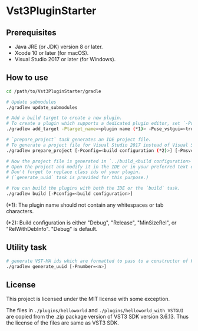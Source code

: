 # Vst3PluginStarter

## Prerequisites

* Java JRE (or JDK) version 8 or later.
* Xcode 10 or later (for macOS).
* Visual Studio 2017 or later (for Windows).

## How to use

```sh
cd /path/to/Vst3PluginStarter/gradle

# Update submodules
./gradlew update_submodules

# Add a build target to create a new plugin.
# To create a plugin which supports a dedicated plugin editor, set `-Puse_vstgui` as true.
./gradlew add_target -Ptarget_name=<plugin name (*1)> -Puse_vstgui=<true or false>

# `prepare_project` task generates an IDE project file.
# To generate a project file for Visual Studio 2017 instead of Visual Studio 2019, set `-Pmsvc_version="Visual Studio 15 2017"`
./gradlew prepare_project [-Pconfig=<build configuration (*2)>] [-Pmsvc_version=<msvc version>]

# Now the project file is generated in `../build_<build configuration>`.
# Open the project and modify it in the IDE or in your preferred text editor.
# Don't forget to replace class ids of your plugin.
# (`generate_uuid` task is provided for this purpose.)

# You can build the plugins with both the IDE or the `build` task.
./gradlew build [-Pconfig=<build configuration>]
```

(*1): The plugin name should not contain any whitespaces or tab characters.

(*2): Build configuration is either "Debug", "Release", "MinSizeRel", or "RelWithDebInfo". "Debug" is default.

## Utility task

```sh
# generate VST-MA ids which are formatted to pass to a constructor of FUID.
./gradlew generate_uuid [-Pnumber=<n>]
```

## License

This project is licensed under the MIT license with some exception.

The files in `./plugins/helloworld` and `./plugins/helloworld_with_VSTGUI` are copied from the .zip package version of VST3 SDK version 3.6.13.
Thus the license of the files are same as VST3 SDK.

